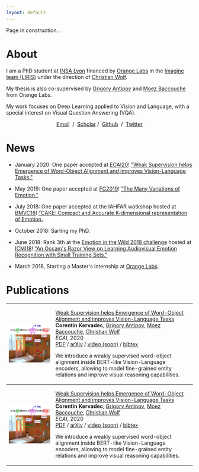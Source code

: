 ```yaml
---
layout: default
---
```


Page in construction...

# About

I am a PhD student at [INSA Lyon](https://www.insa-lyon.fr/) financed by [Orange Labs](https://www.orange.com/fr/accueil) in the [Imagine team (LIRIS)](https://liris.cnrs.fr/equipe/imagine) under the direction of [Christian Wolf](https://perso.liris.cnrs.fr/christian.wolf/).

My thesis is also co-supervised by [Grigory Antipov](https://scholar.google.fr/citations?user=CoOz8K0AAAAJ&hl) and [Moez Baccouche](https://scholar.google.fr/citations?user=olfpe-kAAAAJ&hl) from Orange Labs.

My work focuses on Deep Learning applied to Vision and Language, with a special interest on Visual Question Answering (VQA).
<p align=center>
<a href="mailto:corentin.kervadec@orange.com">Email</a> &nbsp/&nbsp
<a href="https://scholar.google.fr/citations?user=Rx507eQAAAAJ&hl">Scholar</a>&nbsp/&nbsp
<a href="https://github.com/CorentinKervadec">Github</a> &nbsp/&nbsp
<a href="https://twitter.com/CorentK">Twitter</a>
</p>

# News

* January 2020: One paper accepted at [ECAI20](http://ecai2020.eu/)! ["Weak Supervision helps Emergence of Word-Object Alignment and improves Vision-Language Tasks."](https://arxiv.org/pdf/1912.03063.pdf)

* May 2019: One paper accepted at [FG2019](https://fg2019.org/)! ["The Many Variations of Emotion."](https://ieeexplore.ieee.org/stamp/stamp.jsp?tp=&arnumber=8756560)

* July 2018: One paper accepted at the IAHFAR wotkshop hosted at [BMVC18](http://bmvc2018.org/index.html)! ["CAKE: Compact and Accurate K-dimensional representation of Emotion.](http://bmvc2018.org/contents/workshops/iahfar2018/0037.pdf)

* October 2018: Sarting my PhD.

* June 2018: Rank 3th at the [Emotion in the Wild 2018 challenge](https://sites.google.com/view/emotiw2018) hosted at [ICMI18](https://icmi.acm.org/2018/)! ["An Occam's Razor View on Learning Audiovisual Emotion Recognition with Small Training Sets."](https://dl.acm.org/doi/pdf/10.1145/3242969.3264980)  

* March 2018, Starting a Master's internship at [Orange Labs](https://www.orange.com/fr/accueil).

# Publications

<table width="100%" align="center" border="0" cellspacing="0" cellpadding="20">
                <tbody>
                <tr>               
                    <td width="25%"><img src="word_object_alignment/fig_teaser.png" alt="blind-date"
                                         width="200"
                                         height="105"></td>
                    <td width="75%" valign="top">
                        <p>
                            <a href="https://arxiv.org/pdf/1912.03063.pdf">
                                <papertitle>Weak Supervision helps Emergence of Word-Object Alignment and improves Vision-Language Tasks
                                </papertitle>
                            </a>
                            <br>
                            <strong>Corentin Kervadec</strong>,
                            <a href="https://scholar.google.fr/citations?user=CoOz8K0AAAAJ&hl">Grigory Antipov</a>,
                            <a href="https://scholar.google.fr/citations?user=olfpe-kAAAAJ&hl">Moez Baccouche</a>,
                            <a href="http://liris.cnrs.fr/christian.wolf/">Christian Wolf</a>
                            <br>
                            <em>ECAI</em>, 2020 &nbsp;
                            <br>
                            <a href="https://arxiv.org/pdf/1912.03063.pdf">PDF</a>
                            /
                            <a href="https://arxiv.org/abs/1912.03063">arXiv</a>
                            /
                            <a href="">video (soon)</a>
                            /
                            <a href="./bib/KervadecWOA_ECAI_20.txt">bibtex</a>
                        </p>
                        <p>  We introduce a weakly supervised word-object alignment inside BERT-like Vision-Language encoders, allowing to model fine-grained entity relations and improve visual reasoning capabilities.
                        </p>
                    </td>
                </tr>     
                <tbody>
                <tr>               
                    <td width="25%"><img src="word_object_alignment/fig_teaser.png" alt="blind-date"
                                         width="200"
                                         height="105"></td>
                    <td width="75%" valign="top">
                        <p>
                            <a href="https://arxiv.org/pdf/1912.03063.pdf">
                                <papertitle>Weak Supervision helps Emergence of Word-Object Alignment and improves Vision-Language Tasks
                                </papertitle>
                            </a>
                            <br>
                            <strong>Corentin Kervadec</strong>,
                            <a href="https://scholar.google.fr/citations?user=CoOz8K0AAAAJ&hl">Grigory Antipov</a>,
                            <a href="https://scholar.google.fr/citations?user=olfpe-kAAAAJ&hl">Moez Baccouche</a>,
                            <a href="http://liris.cnrs.fr/christian.wolf/">Christian Wolf</a>
                            <br>
                            <em>ECAI</em>, 2020 &nbsp;
                            <br>
                            <a href="https://arxiv.org/pdf/1912.03063.pdf">PDF</a>
                            /
                            <a href="https://arxiv.org/abs/1912.03063">arXiv</a>
                            /
                            <a href="">video (soon)</a>
                            /
                            <a href="./bib/KervadecWOA_ECAI_20.txt">bibtex</a>
                        </p>
                        <p>  We introduce a weakly supervised word-object alignment inside BERT-like Vision-Language encoders, allowing to model fine-grained entity relations and improve visual reasoning capabilities.
                        </p>
                    </td>
                </tr>     
                <tbody>  
</table>

